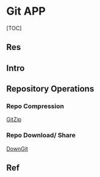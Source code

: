 # Git APP

[TOC]

## Res




## Intro

## Repository Operations
### Repo Compression
[GitZip](http://kinolien.github.io/gitzip/)


### Repo Download/ Share
[DownGit](http://minhaskamal.github.io/DownGit)



## Ref